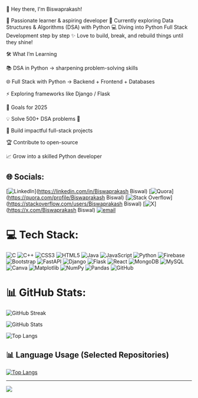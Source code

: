 
👋 Hey there, I'm Biswaprakash!

🌟 Passionate learner & aspiring developer
🚀 Currently exploring Data Structures & Algorithms (DSA) with Python
💻 Diving into Python Full Stack Development step by step
✨ Love to build, break, and rebuild things until they shine!

🛠️ What I’m Learning

📚 DSA in Python → sharpening problem-solving skills

🌐 Full Stack with Python → Backend + Frontend + Databases

⚡ Exploring frameworks like Django / Flask

🚀 Goals for 2025

💡 Solve 500+ DSA problems 🧩

🌟 Build impactful full-stack projects

🏆 Contribute to open-source

📈 Grow into a skilled Python developer
## 🌐 Socials:
[![LinkedIn](https://img.shields.io/badge/LinkedIn-%230077B5.svg?logo=linkedin&logoColor=white)](https://linkedin.com/in/Biswaprakash Biswal) [![Quora](https://img.shields.io/badge/Quora-%23B92B27.svg?logo=Quora&logoColor=white)](https://quora.com/profile/Biswaprakash Biswal) [![Stack Overflow](https://img.shields.io/badge/-Stackoverflow-FE7A16?logo=stack-overflow&logoColor=white)](https://stackoverflow.com/users/Biswaprakash Biswal) [![X](https://img.shields.io/badge/X-black.svg?logo=X&logoColor=white)](https://x.com/Biswaprakash Biswal) [![email](https://img.shields.io/badge/Email-D14836?logo=gmail&logoColor=white)](mailto:biswaprakashbiswal09@gmail.com) 

# 💻 Tech Stack:
![C](https://img.shields.io/badge/c-%2300599C.svg?style=for-the-badge&logo=c&logoColor=white) ![C++](https://img.shields.io/badge/c++-%2300599C.svg?style=for-the-badge&logo=c%2B%2B&logoColor=white) ![CSS3](https://img.shields.io/badge/css3-%231572B6.svg?style=for-the-badge&logo=css3&logoColor=white) ![HTML5](https://img.shields.io/badge/html5-%23E34F26.svg?style=for-the-badge&logo=html5&logoColor=white) ![Java](https://img.shields.io/badge/java-%23ED8B00.svg?style=for-the-badge&logo=openjdk&logoColor=white) ![JavaScript](https://img.shields.io/badge/javascript-%23323330.svg?style=for-the-badge&logo=javascript&logoColor=%23F7DF1E) ![Python](https://img.shields.io/badge/python-3670A0?style=for-the-badge&logo=python&logoColor=ffdd54) ![Firebase](https://img.shields.io/badge/firebase-%23039BE5.svg?style=for-the-badge&logo=firebase) ![Bootstrap](https://img.shields.io/badge/bootstrap-%238511FA.svg?style=for-the-badge&logo=bootstrap&logoColor=white) ![FastAPI](https://img.shields.io/badge/FastAPI-005571?style=for-the-badge&logo=fastapi) ![Django](https://img.shields.io/badge/django-%23092E20.svg?style=for-the-badge&logo=django&logoColor=white) ![Flask](https://img.shields.io/badge/flask-%23000.svg?style=for-the-badge&logo=flask&logoColor=white) ![React](https://img.shields.io/badge/react-%2320232a.svg?style=for-the-badge&logo=react&logoColor=%2361DAFB) ![MongoDB](https://img.shields.io/badge/MongoDB-%234ea94b.svg?style=for-the-badge&logo=mongodb&logoColor=white) ![MySQL](https://img.shields.io/badge/mysql-4479A1.svg?style=for-the-badge&logo=mysql&logoColor=white) ![Canva](https://img.shields.io/badge/Canva-%2300C4CC.svg?style=for-the-badge&logo=Canva&logoColor=white) ![Matplotlib](https://img.shields.io/badge/Matplotlib-%23ffffff.svg?style=for-the-badge&logo=Matplotlib&logoColor=black) ![NumPy](https://img.shields.io/badge/numpy-%23013243.svg?style=for-the-badge&logo=numpy&logoColor=white) ![Pandas](https://img.shields.io/badge/pandas-%23150458.svg?style=for-the-badge&logo=pandas&logoColor=white) ![GitHub](https://img.shields.io/badge/github-%23121011.svg?style=for-the-badge&logo=github&logoColor=white)
# 📊 GitHub Stats:
<!-- GitHub Streak -->
![GitHub Streak](https://streak-stats.demolab.com?user=litul020209&theme=tokyonight&hide_border=true)

<!-- GitHub Stats -->
![GitHub Stats](https://github-readme-stats.vercel.app/api?username=litul020209&show_icons=true&theme=tokyonight&hide_border=true)

<!-- Top Languages -->
![Top Langs](https://github-readme-stats.vercel.app/api/top-langs/?username=litul020209&layout=compact&theme=tokyonight&hide_border=true&langs_count=6)
<!-- Top Languages -->
## 📊 Language Usage (Selected Repositories)

[![Top Langs](https://github-readme-stats.vercel.app/api/top-langs/?username=litul020209&myC_Repos,cpp-codes,java-codes,python-dsa&layout=compact&theme=tokyonight&hide_border=true)](https://github.com/anuraghazra/github-readme-stats)




---
[![](https://visitcount.itsvg.in/api?id=litul020209&icon=0&color=0)](https://visitcount.itsvg.in)

<!-- Proudly created with GPRM ( https://gprm.itsvg.in ) -->
